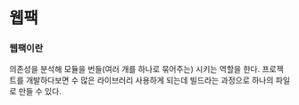 # 웹팩

### 웹팩이란

의존성을 분석해 모듈을 번들(여러 개를 하나로 묶어주는) 시키는 역할을 한다. 프로젝트를 개발하다보면 수 많은 라이브러리 사용하게 되는데 빌드라는 과정으로 하나의 파일로 만들 수 있다.





